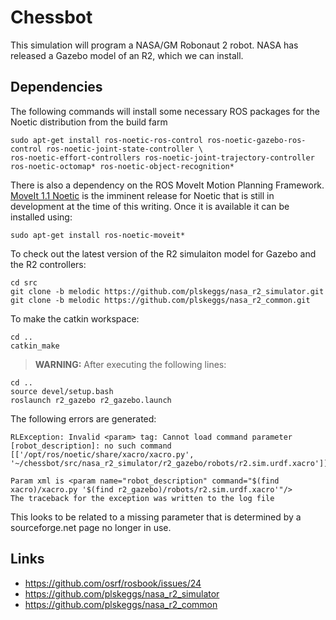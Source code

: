 # Chessbot
This simulation will program a NASA/GM Robonaut 2 robot.  NASA has released a Gazebo model of an R2, which we can install.

## Dependencies

The following commands will install some necessary ROS packages for the Noetic distribution from the build farm

```
sudo apt-get install ros-noetic-ros-control ros-noetic-gazebo-ros-control ros-noetic-joint-state-controller \
ros-noetic-effort-controllers ros-noetic-joint-trajectory-controller ros-noetic-octomap* ros-noetic-object-recognition*
```

There is also a dependency on the ROS MoveIt Motion Planning Framework.  [MoveIt 1.1 Noetic](https://moveit.ros.org/#release-versions) is the imminent release for Noetic that is still in development at the time of this writing.  Once it is available it can be installed using:

```
sudo apt-get install ros-noetic-moveit*
```

To check out the latest version of the R2 simulaiton model for Gazebo and the R2 controllers:
```
cd src
git clone -b melodic https://github.com/plskeggs/nasa_r2_simulator.git
git clone -b melodic https://github.com/plskeggs/nasa_r2_common.git
```

To make the catkin workspace:
```
cd ..
catkin_make
```

>__WARNING:__
After executing the following lines:
```
cd ..
source devel/setup.bash
roslaunch r2_gazebo r2_gazebo.launch 
```
The following errors are generated:
```
RLException: Invalid <param> tag: Cannot load command parameter [robot_description]: no such command [['/opt/ros/noetic/share/xacro/xacro.py', '~/chessbot/src/nasa_r2_simulator/r2_gazebo/robots/r2.sim.urdf.xacro']]. 

Param xml is <param name="robot_description" command="$(find xacro)/xacro.py '$(find r2_gazebo)/robots/r2.sim.urdf.xacro'"/>
The traceback for the exception was written to the log file
```
This looks to be related to a missing parameter that is determined by a sourceforge.net page no longer in use.

## Links
* https://github.com/osrf/rosbook/issues/24
* https://github.com/plskeggs/nasa_r2_simulator
* https://github.com/plskeggs/nasa_r2_common